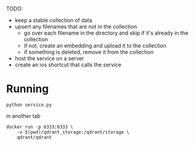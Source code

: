 TODO:
- keep a stable collection of data
- upsert any filenames that are not in the collection
   - go over each filename in the directory and skip if it's already in the collection
   - if not, create an embedding and upload it to the collection
   - if something is deleted, remove it from the collection
- host the service on a server
- create an ios shortcut that calls the service

# Running

`python service.py`

in another tab

```
docker run -p 6333:6333 \
    -v $(pwd)/qdrant_storage:/qdrant/storage \
    qdrant/qdrant
```